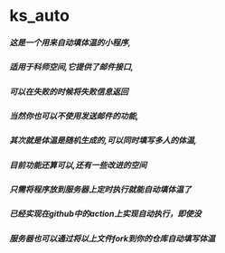 # ks_auto
##### 这是一个用来自动填体温的小程序,<br>
##### 适用于科师空间,它提供了邮件接口,<br>
##### 可以在失败的时候将失败信息返回<br>
##### 当然你也可以不使用发送邮件的功能,<br>
##### 其次就是体温是随机生成的,可以同时填写多人的体温,<br>
##### 目前功能还算可以,还有一些改进的空间<br>
##### 只需将程序放到服务器上定时执行就能自动填体温了<br>
##### 已经实现在github中的action上实现自动执行，即使没<br>
##### 服务器也可以通过将以上文件fork到你的仓库自动填写体温<br>

